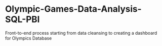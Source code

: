# Olympic-Games-Data-Analysis-SQL-PBI
Front-to-end process starting from data cleansing to creating a dashboard for Olympics Database

